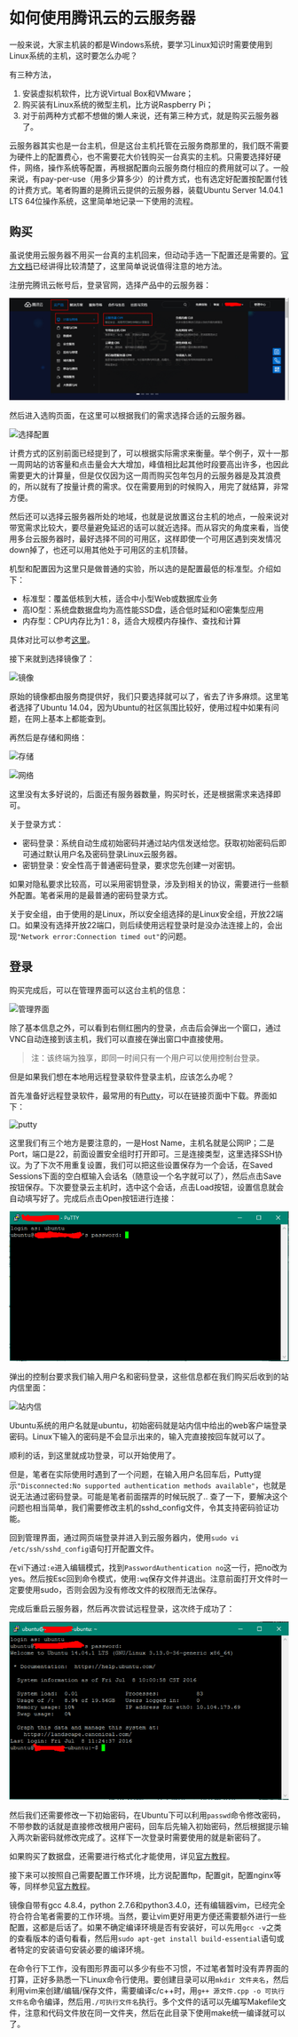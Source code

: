 # 如何使用腾讯云的云服务器

一般来说，大家主机装的都是Windows系统，要学习Linux知识时需要使用到Linux系统的主机，这时要怎么办呢？

有三种方法，

1. 安装虚拟机软件，比方说Virtual Box和VMware；
2. 购买装有Linux系统的微型主机，比方说Raspberry Pi；
3. 对于前两种方式都不想做的懒人来说，还有第三种方式，就是购买云服务器了。

云服务器其实也是一台主机，但是这台主机托管在云服务商那里的，我们既不需要为硬件上的配置费心，也不需要花大价钱购买一台真实的主机。只需要选择好硬件，网络，操作系统等配置，再根据配置向云服务商付相应的费用就可以了。一般来说，有pay-per-use（用多少算多少）的计费方式，也有选定好配置按配置付钱的计费方式。笔者购置的是腾讯云提供的云服务器，装载Ubuntu Server 14.04.1 LTS 64位操作系统，这里简单地记录一下使用的流程。

## 购买

虽说使用云服务器不用买一台真的主机回来，但动动手选一下配置还是需要的。[官方文档](https://www.qcloud.com/doc/product/213/2972)已经讲得比较清楚了，这里简单说说值得注意的地方法。

注册完腾讯云帐号后，登录官网，选择产品中的云服务器：

![官网](https://raw.githubusercontent.com/familyld/learnlinux/master/graph/OfficialWebsite.png)

然后进入选购页面，在这里可以根据我们的需求选择合适的云服务器。

![选择配置](https://mccdn.qcloud.com/static/img/0a506ce5c9c271ee09ea237ce1d34944/image.png)

计费方式的区别前面已经提到了，可以根据实际需求来衡量。举个例子，双十一那一周网站的访客量和点击量会大大增加，峰值相比起其他时段要高出许多，也因此需要更大的计算量，但是仅仅因为这一周而购买包年包月的云服务器是及其浪费的，所以就有了按量计费的需求。仅在需要用到的时候购入，用完了就结算，非常方便。

然后还可以选择云服务器所处的地域，也就是说放置这台主机的地点，一般来说对带宽需求比较大，要尽量避免延迟的话可以就近选择。而从容灾的角度来看，当使用多台云服务器时，最好选择不同的可用区，这样即使一个可用区遇到突发情况down掉了，也还可以用其他处于可用区的主机顶替。

机型和配置因为这里只是做普通的实验，所以选的是配置最低的标准型。介绍如下：

- 标准型：覆盖低核到大核，适合中小型Web或数据库业务
- 高IO型：系统盘数据盘均为高性能SSD盘，适合低时延和IO密集型应用
- 内存型：CPU内存比为1：8，适合大规模内存操作、查找和计算

具体对比可以参考[这里](http://www.qcloud.com/doc/product/213/CVM%E5%AE%9E%E4%BE%8B#3.-机型)。

接下来就到选择镜像了：

![镜像](https://mccdn.qcloud.com/static/img/fe36402379bbc70d9e17591568a6e1f6/image.png)

原始的镜像都由服务商提供好，我们只要选择就可以了，省去了许多麻烦。这里笔者选择了Ubuntu 14.04，因为Ubuntu的社区氛围比较好，使用过程中如果有问题，在网上基本上都能查到。

再然后是存储和网络：

![存储](https://mccdn.qcloud.com/static/img/ef73fc3a1b4d6d1579b322d92d536ac1/image.png)

![网络](https://mccdn.qcloud.com/static/img/3a09b6af11caeb074282dd23006dd818/image.png)

这里没有太多好说的，后面还有服务器数量，购买时长，还是根据需求来选择即可。

关于登录方式：

- 密码登录：系统自动生成初始密码并通过站内信发送给您。获取初始密码后即可通过默认用户名及密码登录Linux云服务器。
- 密钥登录：安全性高于普通密码登录，要求您先创建一对密钥。

如果对隐私要求比较高，可以采用密钥登录，涉及到相关的协议，需要进行一些额外配置。笔者采用的是最普通的密码登录方式。

关于安全组，由于使用的是Linux，所以安全组选择的是Linux安全组，开放22端口。如果没有选择开放22端口，则后续使用远程登录时是没办法连接上的，会出现``"Network error:Connection timed out"``的问题。

## 登录

购买完成后，可以在管理界面可以这台主机的信息：

![管理界面](https://mccdn.qcloud.com/img56b1a6cb7b3e8.png)

除了基本信息之外，可以看到右侧红圈内的登录，点击后会弹出一个窗口，通过VNC自动连接到该主机，我们可以直接在弹出窗口中直接使用。

> 注：该终端为独享，即同一时间只有一个用户可以使用控制台登录。

但是如果我们想在本地用远程登录软件登录主机，应该怎么办呢？

首先准备好远程登录软件，最常用的有[Putty](http://www.putty.nl/download.html)，可以在链接页面中下载。界面如下：

![putty](https://mccdn.qcloud.com/img56a5d38a4ffbc.png)

这里我们有三个地方是要注意的，一是Host Name，主机名就是公网IP；二是Port，端口是22，前面设置安全组时打开即可。三是连接类型，这里选择SSH协议。为了下次不用重复设置，我们可以把这些设置保存为一个会话，在Saved Sessions下面的空白框输入会话名（随意设一个名字就可以了），然后点击Save按钮保存。下次要登录云主机时，选中这个会话，点击Load按钮，设置信息就会自动填写好了。完成后点击Open按钮进行连接：

![登录](https://raw.githubusercontent.com/familyld/learnlinux/master/graph/login.png)

弹出的控制台要求我们输入用户名和密码登录，这些信息都在我们购买后收到的站内信里面：

![站内信](https://mccdn.qcloud.com/img56a20f10a373a.png)

Ubuntu系统的用户名就是ubuntu，初始密码就是站内信中给出的web客户端登录密码。Linux下输入的密码是不会显示出来的，输入完直接按回车就可以了。

顺利的话，到这里就成功登录，可以开始使用了。

但是，笔者在实际使用时遇到了一个问题，在输入用户名回车后，Putty提示``"Disconnected:No supported authentication methods available"``，也就是说无法通过密码登录。可能是笔者前面摆弄的时候玩脱了.. 查了一下，要解决这个问题也相当简单，我们需要修改主机的sshd_config文件，令其支持密码验证功能。

回到管理界面，通过网页端登录并进入到云服务器内，使用``sudo vi /etc/ssh/sshd_config``语句打开配置文件。

在vi下通过``:e``进入编辑模式，找到``PasswordAuthentication no``这一行，把no改为yes。然后按Esc回到命令模式，使用``:wq``保存文件并退出。注意前面打开文件时一定要使用sudo，否则会因为没有修改文件的权限而无法保存。

完成后重启云服务器，然后再次尝试远程登录，这次终于成功了：

![成功](https://raw.githubusercontent.com/familyld/learnlinux/master/graph/finish.png)

然后我们还需要修改一下初始密码，在Ubuntu下可以利用``passwd``命令修改密码，不带参数的话就是直接修改根用户密码，回车后先输入初始密码，然后根据提示输入两次新密码就修改完成了。这样下一次登录时需要使用的就是新密码了。

如果购买了数据盘，还需要进行格式化才能使用，详见[官方教程](https://www.qcloud.com/doc/product/213/2974)。

接下来可以按照自己需要配置工作环境，比方说配置ftp，配置git，配置nginx等等，同样参见[官方教程](https://www.qcloud.com/doc/product/213/2975)。

镜像自带有gcc 4.8.4，python 2.7.6和python3.4.0，还有编辑器vim，已经完全符合符合笔者需要的工作环境。当然，要让vim更好用更方便还需要额外进行一些配置，这都是后话了。如果不确定编译环境是否有安装好，可以先用``gcc -v``之类的查看版本的语句看看，然后用``sudo apt-get install build-essential``语句或者特定的安装语句安装必要的编译环境。

在命令行下工作，没有图形界面可以多少有些不习惯，不过笔者暂时没有弄界面的打算，正好多熟悉一下Linux命令行使用。要创建目录可以用``mkdir 文件夹名``，然后利用vim来创建/编辑/保存文件，需要编译c/c++时，用``g++ 源文件.cpp -o 可执行文件名``命令编译，然后用``./可执行文件名``执行。多个文件的话可以先编写Makefile文件，注意和代码文件放在同一文件夹，然后在此目录下使用make统一编译就可以了。
